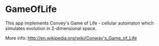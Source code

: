 # GameOfLife

This app implements Convey's Game of Life - cellular automaton which simulates evolution in 2-dimensional space.

More info: http://en.wikipedia.org/wiki/Conway's_Game_of_Life

